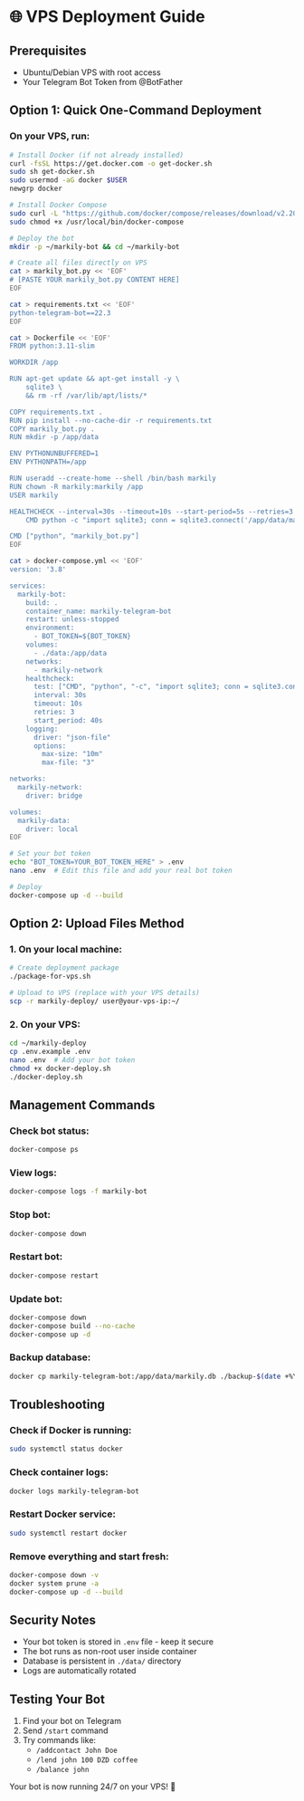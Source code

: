 # 🌐 VPS Deployment Guide

## Prerequisites

- Ubuntu/Debian VPS with root access
- Your Telegram Bot Token from @BotFather

## Option 1: Quick One-Command Deployment

### On your VPS, run:

```bash
# Install Docker (if not already installed)
curl -fsSL https://get.docker.com -o get-docker.sh
sudo sh get-docker.sh
sudo usermod -aG docker $USER
newgrp docker

# Install Docker Compose
sudo curl -L "https://github.com/docker/compose/releases/download/v2.20.0/docker-compose-$(uname -s)-$(uname -m)" -o /usr/local/bin/docker-compose
sudo chmod +x /usr/local/bin/docker-compose

# Deploy the bot
mkdir -p ~/markily-bot && cd ~/markily-bot

# Create all files directly on VPS
cat > markily_bot.py << 'EOF'
# [PASTE YOUR markily_bot.py CONTENT HERE]
EOF

cat > requirements.txt << 'EOF'
python-telegram-bot==22.3
EOF

cat > Dockerfile << 'EOF'
FROM python:3.11-slim

WORKDIR /app

RUN apt-get update && apt-get install -y \
    sqlite3 \
    && rm -rf /var/lib/apt/lists/*

COPY requirements.txt .
RUN pip install --no-cache-dir -r requirements.txt
COPY markily_bot.py .
RUN mkdir -p /app/data

ENV PYTHONUNBUFFERED=1
ENV PYTHONPATH=/app

RUN useradd --create-home --shell /bin/bash markily
RUN chown -R markily:markily /app
USER markily

HEALTHCHECK --interval=30s --timeout=10s --start-period=5s --retries=3 \
    CMD python -c "import sqlite3; conn = sqlite3.connect('/app/data/markily.db'); conn.close()" || exit 1

CMD ["python", "markily_bot.py"]
EOF

cat > docker-compose.yml << 'EOF'
version: '3.8'

services:
  markily-bot:
    build: .
    container_name: markily-telegram-bot
    restart: unless-stopped
    environment:
      - BOT_TOKEN=${BOT_TOKEN}
    volumes:
      - ./data:/app/data
    networks:
      - markily-network
    healthcheck:
      test: ["CMD", "python", "-c", "import sqlite3; conn = sqlite3.connect('/app/data/markily.db'); conn.close()"]
      interval: 30s
      timeout: 10s
      retries: 3
      start_period: 40s
    logging:
      driver: "json-file"
      options:
        max-size: "10m"
        max-file: "3"

networks:
  markily-network:
    driver: bridge

volumes:
  markily-data:
    driver: local
EOF

# Set your bot token
echo "BOT_TOKEN=YOUR_BOT_TOKEN_HERE" > .env
nano .env  # Edit this file and add your real bot token

# Deploy
docker-compose up -d --build
```

## Option 2: Upload Files Method

### 1. On your local machine:

```bash
# Create deployment package
./package-for-vps.sh

# Upload to VPS (replace with your VPS details)
scp -r markily-deploy/ user@your-vps-ip:~/
```

### 2. On your VPS:

```bash
cd ~/markily-deploy
cp .env.example .env
nano .env  # Add your bot token
chmod +x docker-deploy.sh
./docker-deploy.sh
```

## Management Commands

### Check bot status:

```bash
docker-compose ps
```

### View logs:

```bash
docker-compose logs -f markily-bot
```

### Stop bot:

```bash
docker-compose down
```

### Restart bot:

```bash
docker-compose restart
```

### Update bot:

```bash
docker-compose down
docker-compose build --no-cache
docker-compose up -d
```

### Backup database:

```bash
docker cp markily-telegram-bot:/app/data/markily.db ./backup-$(date +%Y%m%d).db
```

## Troubleshooting

### Check if Docker is running:

```bash
sudo systemctl status docker
```

### Check container logs:

```bash
docker logs markily-telegram-bot
```

### Restart Docker service:

```bash
sudo systemctl restart docker
```

### Remove everything and start fresh:

```bash
docker-compose down -v
docker system prune -a
docker-compose up -d --build
```

## Security Notes

- Your bot token is stored in `.env` file - keep it secure
- The bot runs as non-root user inside container
- Database is persistent in `./data/` directory
- Logs are automatically rotated

## Testing Your Bot

1. Find your bot on Telegram
2. Send `/start` command
3. Try commands like:
   - `/addcontact John Doe`
   - `/lend john 100 DZD coffee`
   - `/balance john`

Your bot is now running 24/7 on your VPS! 🎉
